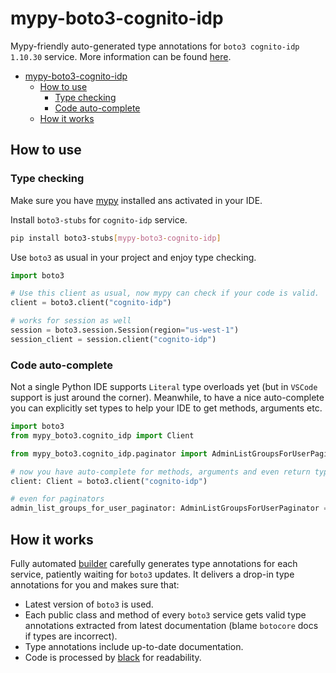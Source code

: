 # mypy-boto3-cognito-idp

Mypy-friendly auto-generated type annotations for `boto3 cognito-idp 1.10.30` service.
More information can be found [here](https://github.com/vemel/mypy_boto3).

- [mypy-boto3-cognito-idp](#mypy-boto3-cognito-idp)
  - [How to use](#how-to-use)
    - [Type checking](#type-checking)
    - [Code auto-complete](#code-auto-complete)
  - [How it works](#how-it-works)

## How to use

### Type checking

Make sure you have [mypy](https://github.com/python/mypy) installed ans activated in your IDE.

Install `boto3-stubs` for `cognito-idp` service.

```bash
pip install boto3-stubs[mypy-boto3-cognito-idp]
```

Use `boto3` as usual in your project and enjoy type checking.

```python
import boto3

# Use this client as usual, now mypy can check if your code is valid.
client = boto3.client("cognito-idp")

# works for session as well
session = boto3.session.Session(region="us-west-1")
session_client = session.client("cognito-idp")

```

### Code auto-complete

Not a single Python IDE supports `Literal` type overloads yet (but in `VSCode` support is just around the corner).
Meanwhile, to have a nice auto-complete you can explicitly set types to help your IDE to get methods, arguments etc.

```python
import boto3
from mypy_boto3.cognito_idp import Client

from mypy_boto3.cognito_idp.paginator import AdminListGroupsForUserPaginator

# now you have auto-complete for methods, arguments and even return types
client: Client = boto3.client("cognito-idp")

# even for paginators
admin_list_groups_for_user_paginator: AdminListGroupsForUserPaginator = client.get_paginator("admin_list_groups_for_user")
```

## How it works

Fully automated [builder](https://github.com/vemel/mypy_boto3) carefully generates
type annotations for each service, patiently waiting for `boto3` updates. It delivers
a drop-in type annotations for you and makes sure that:

- Latest version of `boto3` is used.
- Each public class and method of every `boto3` service gets valid type annotations
  extracted from latest documentation (blame `botocore` docs if types are incorrect).
- Type annotations include up-to-date documentation.
- Code is processed by [black](https://github.com/psf/black) for readability.